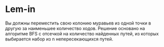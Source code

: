 # Lem-in

Вы должны переместить свою колонию муравьев из одной точки в другую за наименьшее количество ходов.
Решение основано на алгоритме BFS с отсечкой на количество найденных путей, из которых выбирается набор из
n непересекающихся путей.
